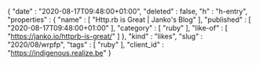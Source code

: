 {
  "date" : "2020-08-17T09:48:00+01:00",
  "deleted" : false,
  "h" : "h-entry",
  "properties" : {
    "name" : [ "Http.rb is Great | Janko's Blog" ],
    "published" : [ "2020-08-17T09:48:00+01:00" ],
    "category" : [ "ruby" ],
    "like-of" : [ "https://janko.io/httprb-is-great/" ]
  },
  "kind" : "likes",
  "slug" : "2020/08/wrpfp",
  "tags" : [ "ruby" ],
  "client_id" : "https://indigenous.realize.be"
}
